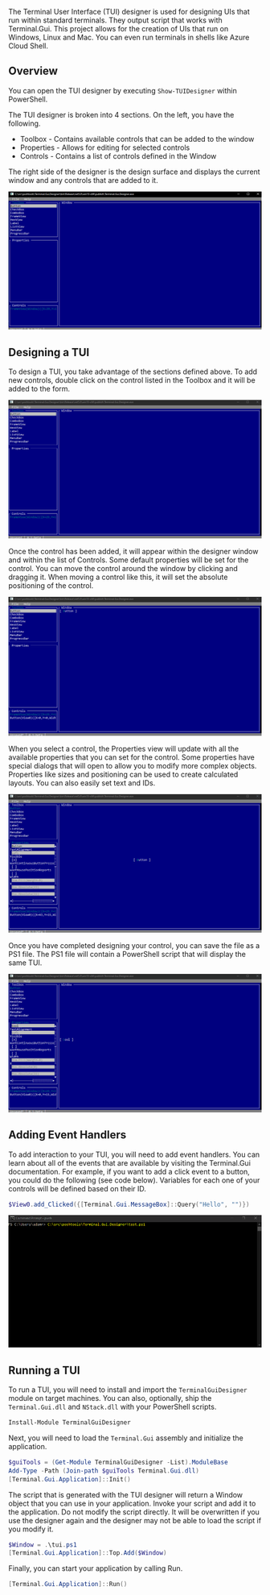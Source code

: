 The Terminal User Interface (TUI) designer is used for designing UIs that run within standard terminals. They output script that works with Terminal.Gui. This project allows for the creation of UIs that run on Windows, Linux and Mac. You can even run terminals in shells like Azure Cloud Shell. 

## Overview

You can open the TUI designer by executing `Show-TUIDesigner` within PowerShell.

The TUI designer is broken into 4 sections. On the left, you have the following.

- Toolbox - Contains available controls that can be added to the window
- Properties - Allows for editing for selected controls 
- Controls - Contains a list of controls defined in the Window

The right side of the designer is the design surface and displays the current window and any controls that are added to it. 

![](/images/overview.png)

## Designing a TUI

To design a TUI, you take advantage of the sections defined above. To add new controls, double click on the control listed in the Toolbox and it will be added to the form. 

![](/images/addcontrol.gif)

Once the control has been added, it will appear within the designer window and within the list of Controls. Some default properties will be set for the control. You can move the control around the window by clicking and dragging it. When moving a control like this, it will set the absolute positioning of the control. 

![](/images/drag.gif)

When you select a control, the Properties view will update with all the available properties that you can set for the control. Some properties have special dialogs that will open to allow you to modify more complex objects. Properties like sizes and positioning can be used to create calculated layouts. You can also easily set text and IDs.

![](/images/properties.gif)

Once you have completed designing your control, you can save the file as a PS1 file. The PS1 file will contain a PowerShell script that will display the same TUI. 

![](/images/save.gif)


## Adding Event Handlers

To add interaction to your TUI, you will need to add event handlers. You can learn about all of the events that are available by visiting the Terminal.Gui documentation. 
For example, if you want to add a click event to a button, you could do the following (see code below). Variables for each one of your controls will be defined based on their ID. 

```powershell
$View0.add_Clicked({[Terminal.Gui.MessageBox]::Query("Hello", "")})
```

![](/images/run.gif)

## Running a TUI

To run a TUI, you will need to install and import the `TerminalGuiDesigner` module on target machines. You can also, optionally, ship the `Terminal.Gui.dll` and `NStack.dll` with your PowerShell scripts.

```powershell
Install-Module TerminalGuiDesigner
````

Next, you will need to load the `Terminal.Gui` assembly and initialize the application.

```powershell
$guiTools = (Get-Module TerminalGuiDesigner -List).ModuleBase
Add-Type -Path (Join-path $guiTools Terminal.Gui.dll)
[Terminal.Gui.Application]::Init()
```

The script that is generated with the TUI designer will return a Window object that you can use in your application. Invoke your script and add it to the application. Do not modify the script directly. It will be overwritten if you use the designer again and the designer may not be able to load the script if you modify it.

```powershell
$Window = .\tui.ps1
[Terminal.Gui.Application]::Top.Add($Window)
```

Finally, you can start your application by calling Run.

```powershell
[Terminal.Gui.Application]::Run()
```
